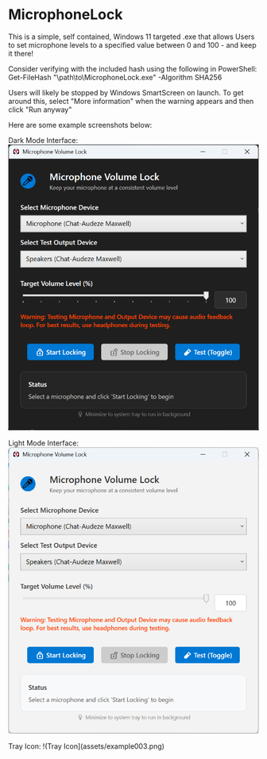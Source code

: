 # MicrophoneLock
This is a simple, self contained, Windows 11 targeted .exe that allows Users to set microphone levels to a specified value between 0 and 100 - and keep it there!

Consider verifying with the included hash using the following in PowerShell: Get-FileHash "\path\to\MicrophoneLock.exe" -Algorithm SHA256

Users will likely be stopped by Windows SmartScreen on launch. To get around this, select "More information" when the warning appears and then click "Run anyway"

Here are some example screenshots below:

Dark Mode Interface:
![Dark Mode Window](assets/example001.png)

Light Mode Interface:
![Light Mode Window](assets/example002.png)

Tray Icon:
!(Tray Icon](assets/example003.png)
